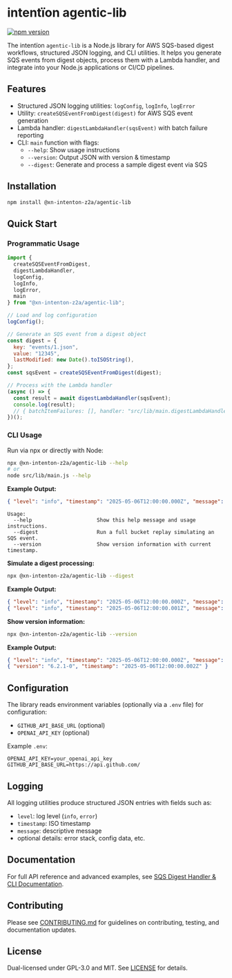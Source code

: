 # intentïon agentic-lib

[![npm version](https://img.shields.io/npm/v/@xn-intenton-z2a/agentic-lib.svg)](https://www.npmjs.com/package/@xn-intenton-z2a/agentic-lib)

The intentïon `agentic-lib` is a Node.js library for AWS SQS-based digest workflows, structured JSON logging, and CLI utilities. It helps you generate SQS events from digest objects, process them with a Lambda handler, and integrate into your Node.js applications or CI/CD pipelines.

## Features

- Structured JSON logging utilities: `logConfig`, `logInfo`, `logError`
- Utility: `createSQSEventFromDigest(digest)` for AWS SQS event generation
- Lambda handler: `digestLambdaHandler(sqsEvent)` with batch failure reporting
- CLI: `main` function with flags:
  - `--help`: Show usage instructions
  - `--version`: Output JSON with version & timestamp
  - `--digest`: Generate and process a sample digest event via SQS

## Installation

```bash
npm install @xn-intenton-z2a/agentic-lib
```

## Quick Start

### Programmatic Usage

```js
import {
  createSQSEventFromDigest,
  digestLambdaHandler,
  logConfig,
  logInfo,
  logError,
  main
} from "@xn-intenton-z2a/agentic-lib";

// Load and log configuration
logConfig();

// Generate an SQS event from a digest object
const digest = {
  key: "events/1.json",
  value: "12345",
  lastModified: new Date().toISOString(),
};
const sqsEvent = createSQSEventFromDigest(digest);

// Process with the Lambda handler
(async () => {
  const result = await digestLambdaHandler(sqsEvent);
  console.log(result);
  // { batchItemFailures: [], handler: "src/lib/main.digestLambdaHandler" }
})();
```

### CLI Usage

Run via npx or directly with Node:

```bash
npx @xn-intenton-z2a/agentic-lib --help
# or
node src/lib/main.js --help
```

**Example Output:**

```json
{ "level": "info", "timestamp": "2025-05-06T12:00:00.000Z", "message": "Configuration loaded", "config": {} }
```
```
Usage:
  --help                     Show this help message and usage instructions.
  --digest                   Run a full bucket replay simulating an SQS event.
  --version                  Show version information with current timestamp.
```

**Simulate a digest processing:**
```bash
npx @xn-intenton-z2a/agentic-lib --digest
```
**Example Output:**
```json
{ "level": "info", "timestamp": "2025-05-06T12:00:00.000Z", "message": "Configuration loaded", "config": {} }
{ "level": "info", "timestamp": "2025-05-06T12:00:00.001Z", "message": "Digest Lambda received event: { ... }" }
```

**Show version information:**
```bash
npx @xn-intenton-z2a/agentic-lib --version
```
**Example Output:**
```json
{ "level": "info", "timestamp": "2025-05-06T12:00:00.000Z", "message": "Configuration loaded", "config": {} }
{ "version": "6.2.1-0", "timestamp": "2025-05-06T12:00:00.002Z" }
```

## Configuration

The library reads environment variables (optionally via a `.env` file) for configuration:

- `GITHUB_API_BASE_URL` (optional)
- `OPENAI_API_KEY` (optional)

Example `.env`:
```env
OPENAI_API_KEY=your_openai_api_key
GITHUB_API_BASE_URL=https://api.github.com/
```

## Logging

All logging utilities produce structured JSON entries with fields such as:

- `level`: log level (`info`, `error`)
- `timestamp`: ISO timestamp
- `message`: descriptive message
- optional details: error stack, config data, etc.

## Documentation

For full API reference and advanced examples, see [SQS Digest Handler & CLI Documentation](docs/agenticHandler.md).

## Contributing

Please see [CONTRIBUTING.md](../CONTRIBUTING.md) for guidelines on contributing, testing, and documentation updates.

## License

Dual-licensed under GPL-3.0 and MIT. See [LICENSE](../LICENSE) for details.

